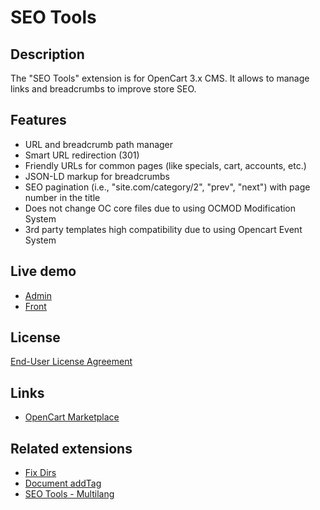 # SEO Tools

## Description
The "SEO Tools" extension is for OpenCart 3.x CMS. It allows to manage links and breadcrumbs to improve store SEO.

## Features
* URL and breadcrumb path manager
* Smart URL redirection (301)
* Friendly URLs for common pages (like specials, cart, accounts, etc.)
* JSON-LD markup for breadcrumbs
* SEO pagination (i.e., "site.com/category/2", "prev", "next") with page number in the title
* Does not change OC core files due to using OCMOD Modification System
* 3rd party templates high compatibility due to using Opencart Event System

## Live demo
* [Admin](http://ocmod.freevar.com/oc3020/a/admin/index.php?route=extension/module/seo_tools)
* [Front](http://ocmod.freevar.com/oc3020/a)

## License
[End-User License Agreement](https://raw.githubusercontent.com/ocmod-space/license/main/EULA.txt)

## Links
* [OpenCart Marketplace](https://www.opencart.com/index.php?route=marketplace/extension/info&extension_id=35022)

## Related extensions
* [Fix Dirs](https://github.com/ocmod-space/ocmod-fix-dirs)
* [Document addTag](https://github.com/ocmod-space/ocmod-document-addtag)
* [SEO Tools - Multilang](https://www.opencart.com/index.php?route=marketplace/extension/info&extension_id=42179)
